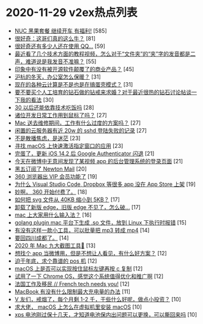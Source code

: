 # 2020-11-29 v2ex热点列表

+ [NUC 黑果套餐 继续开车 有福利!](https://www.v2ex.com/t/730296#reply585) [585]
+ [很好奇：这哥们真的这么牛？](https://www.v2ex.com/t/730271#reply81) [81]
+ [很好奇还有多少人还在使用 QQ…](https://www.v2ex.com/t/730336#reply59) [59]
+ [最近看了几个技术方面的教程视频，怎么对于“文件夹”的“夹”字的发音都是二声，难道说是我发音不准嘛？](https://www.v2ex.com/t/730288#reply55) [55]
+ [印象中有没有被开源软件颠覆了的商业产品？](https://www.v2ex.com/t/730299#reply45) [45]
+ [沪杭的冬天，办公室怎么保暖？](https://www.v2ex.com/t/730230#reply31) [31]
+ [现在的各种云计算是不是也是在搞蛋壳模式？](https://www.v2ex.com/t/730285#reply31) [31]
+ [要不要买个人工培育的钻石做的钻戒来求婚？对于最近很热的钻石讨论帖谈一下我的看法](https://www.v2ex.com/t/730253#reply30) [30]
+ [30 以后还能依靠技术吃饭吗](https://www.v2ex.com/t/730335#reply28) [28]
+ [诸位开发日常工作用到鼠标了吗？](https://www.v2ex.com/t/730255#reply27) [27]
+ [Mac 送去维修期间，工作有什么过度的方案吗？](https://www.v2ex.com/t/730261#reply27) [27]
+ [闲置的云服务器有近 20w 的 sshd 登陆失败的记录](https://www.v2ex.com/t/730298#reply27) [27]
+ [不是散播焦虑，是迷茫](https://www.v2ex.com/t/730228#reply23) [23]
+ [寻找 macOS 上快速激活指定窗口的应用](https://www.v2ex.com/t/730307#reply23) [23]
+ [完蛋了，更新 iOS 14.2 后 Google Authenticator 闪退](https://www.v2ex.com/t/730252#reply21) [21]
+ [今天在微博中无意间发现了某视频 app 的后台管理系统的登录页面](https://www.v2ex.com/t/730305#reply21) [21]
+ [黑五订阅了 Newton Mail](https://www.v2ex.com/t/730297#reply20) [20]
+ [360 浏览器出 VIP 会员功能了](https://www.v2ex.com/t/730295#reply19) [19]
+ [为什么 Visual Studio Code, Dropbox 等很多 app 没在 App Store 上架](https://www.v2ex.com/t/730311#reply19) [19]
+ [妙啊， 360 开始付费了。](https://www.v2ex.com/t/730320#reply18) [18]
+ [如何把 svg 文件从 40KB 缩小到 5KB？](https://www.v2ex.com/t/730248#reply17) [17]
+ [卸载了新版 edge，旧版 edge 不见了，怎么破...](https://www.v2ex.com/t/730314#reply17) [17]
+ [mac 上大家用什么输入法？](https://www.v2ex.com/t/730380#reply16) [16]
+ [golang plugin mac 平台下生成 .so 文件，放到 Linux 下执行时报错](https://www.v2ex.com/t/730259#reply15) [15]
+ [有没有这样一款小工具，可以批量把 mp3 转成 mp4](https://www.v2ex.com/t/730376#reply14) [14]
+ [要回四川成都了。](https://www.v2ex.com/t/730254#reply14) [14]
+ [2020 年 Mac 九大截图工具🔧](https://www.v2ex.com/t/730365#reply13) [13]
+ [想找个 app 当微博用，但是不想让人看见，有什么好方案？](https://www.v2ex.com/t/730370#reply12) [12]
+ [迫于年底，求个靠谱的 pos 机](https://www.v2ex.com/t/730229#reply12) [12]
+ [macOS 上是否可以实现按住鼠标左键再按 c 复制](https://www.v2ex.com/t/730286#reply12) [12]
+ [试用了一下 Chrome OS，感觉这个系统值得优化和推广啊](https://www.v2ex.com/t/730316#reply12) [12]
+ [法国工作及移民 // French tech needs you!](https://www.v2ex.com/t/730334#reply12) [12]
+ [MacBook 有没有什么限制最大充电量的办法](https://www.v2ex.com/t/730340#reply11) [11]
+ [V 友们，戒烟了，每个月剩 1-2 千，干些什么好呢，做点小投资？](https://www.v2ex.com/t/730235#reply10) [10]
+ [求大佬， macOS 上怎么在虚拟机里安装 macOS](https://www.v2ex.com/t/730250#reply10) [10]
+ [xps 电池刚过保十几天，才知道电池保内出问题可以更换，可以撕回来吗](https://www.v2ex.com/t/730251#reply10) [10]
